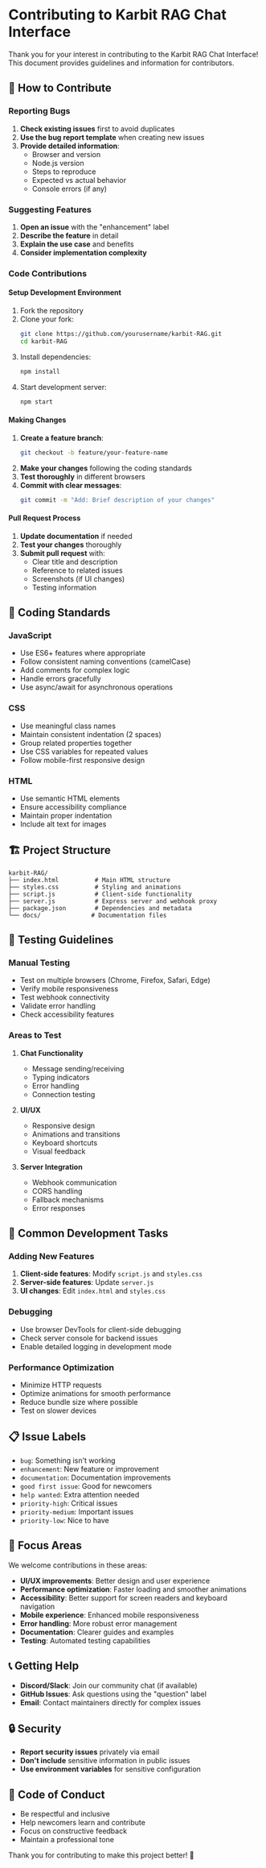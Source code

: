 # Contributing to Karbit RAG Chat Interface

Thank you for your interest in contributing to the Karbit RAG Chat Interface! This document provides guidelines and information for contributors.

## 🤝 How to Contribute

### Reporting Bugs
1. **Check existing issues** first to avoid duplicates
2. **Use the bug report template** when creating new issues
3. **Provide detailed information**:
   - Browser and version
   - Node.js version
   - Steps to reproduce
   - Expected vs actual behavior
   - Console errors (if any)

### Suggesting Features
1. **Open an issue** with the "enhancement" label
2. **Describe the feature** in detail
3. **Explain the use case** and benefits
4. **Consider implementation complexity**

### Code Contributions

#### Setup Development Environment
1. Fork the repository
2. Clone your fork:
   ```bash
   git clone https://github.com/yourusername/karbit-RAG.git
   cd karbit-RAG
   ```
3. Install dependencies:
   ```bash
   npm install
   ```
4. Start development server:
   ```bash
   npm start
   ```

#### Making Changes
1. **Create a feature branch**:
   ```bash
   git checkout -b feature/your-feature-name
   ```
2. **Make your changes** following the coding standards
3. **Test thoroughly** in different browsers
4. **Commit with clear messages**:
   ```bash
   git commit -m "Add: Brief description of your changes"
   ```

#### Pull Request Process
1. **Update documentation** if needed
2. **Test your changes** thoroughly
3. **Submit pull request** with:
   - Clear title and description
   - Reference to related issues
   - Screenshots (if UI changes)
   - Testing information

## 📝 Coding Standards

### JavaScript
- Use ES6+ features where appropriate
- Follow consistent naming conventions (camelCase)
- Add comments for complex logic
- Handle errors gracefully
- Use async/await for asynchronous operations

### CSS
- Use meaningful class names
- Maintain consistent indentation (2 spaces)
- Group related properties together
- Use CSS variables for repeated values
- Follow mobile-first responsive design

### HTML
- Use semantic HTML elements
- Ensure accessibility compliance
- Maintain proper indentation
- Include alt text for images

## 🏗️ Project Structure

```
karbit-RAG/
├── index.html          # Main HTML structure
├── styles.css          # Styling and animations
├── script.js           # Client-side functionality
├── server.js           # Express server and webhook proxy
├── package.json        # Dependencies and metadata
└── docs/              # Documentation files
```

## 🧪 Testing Guidelines

### Manual Testing
- Test on multiple browsers (Chrome, Firefox, Safari, Edge)
- Verify mobile responsiveness
- Test webhook connectivity
- Validate error handling
- Check accessibility features

### Areas to Test
1. **Chat Functionality**
   - Message sending/receiving
   - Typing indicators
   - Error handling
   - Connection testing

2. **UI/UX**
   - Responsive design
   - Animations and transitions
   - Keyboard shortcuts
   - Visual feedback

3. **Server Integration**
   - Webhook communication
   - CORS handling
   - Fallback mechanisms
   - Error responses

## 🔧 Common Development Tasks

### Adding New Features
1. **Client-side features**: Modify `script.js` and `styles.css`
2. **Server-side features**: Update `server.js`
3. **UI changes**: Edit `index.html` and `styles.css`

### Debugging
- Use browser DevTools for client-side debugging
- Check server console for backend issues
- Enable detailed logging in development mode

### Performance Optimization
- Minimize HTTP requests
- Optimize animations for smooth performance
- Reduce bundle size where possible
- Test on slower devices

## 📋 Issue Labels

- `bug`: Something isn't working
- `enhancement`: New feature or improvement
- `documentation`: Documentation improvements
- `good first issue`: Good for newcomers
- `help wanted`: Extra attention needed
- `priority-high`: Critical issues
- `priority-medium`: Important issues
- `priority-low`: Nice to have

## 🎯 Focus Areas

We welcome contributions in these areas:
- **UI/UX improvements**: Better design and user experience
- **Performance optimization**: Faster loading and smoother animations
- **Accessibility**: Better support for screen readers and keyboard navigation
- **Mobile experience**: Enhanced mobile responsiveness
- **Error handling**: More robust error management
- **Documentation**: Clearer guides and examples
- **Testing**: Automated testing capabilities

## 📞 Getting Help

- **Discord/Slack**: Join our community chat (if available)
- **GitHub Issues**: Ask questions using the "question" label
- **Email**: Contact maintainers directly for complex issues

## 🔒 Security

- **Report security issues** privately via email
- **Don't include** sensitive information in public issues
- **Use environment variables** for sensitive configuration

## 📜 Code of Conduct

- Be respectful and inclusive
- Help newcomers learn and contribute
- Focus on constructive feedback
- Maintain a professional tone

Thank you for contributing to make this project better! 🚀